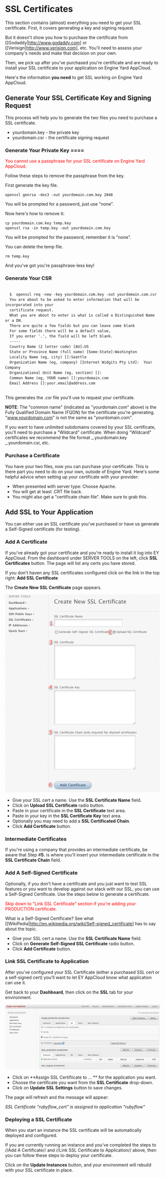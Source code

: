 # SSL Certificates

This section contains (almost) everything you need to get your SSL certificate.  First, it covers generating a key and signing request.  

But it doesn't show you how to purchase the certificate from [[Godaddy|http://www.godaddy.com] or [[Verisign|http://www.verisign.com], etc.  You'll need to assess your company's needs and make that decision on your own.

Then, we pick up after you've purchased you're certificate and are ready to install your SSL certificate to your application on Engine Yard AppCloud.

Here's the information **you need** to get SSL working on Engine Yard AppCloud.

## Generate Your SSL Certificate Key and Signing Request

This process will help you to generate the two files you need to purchase a SSL certificate.

  * yourdomain.key - the private key
  * yourdomain.csr - the certificate signing request

### Generate Your Private Key ====

<html><span style="color:red;">You cannot use a passphrase for your SSL certificate on Engine Yard AppCloud.</span></html>

Follow these steps to remove the passphrase from the key.

First generate the key file.

    openssl genrsa -des3 -out yourdomain.com.key 2048

You will be prompted for a password, just use "none".

Now here's how to remove it:

    cp yourdomain.com.key temp.key
    openssl rsa -in temp.key -out yourdomain.com.key

You will be prompted for the password, remember it is "none".

You can delete the temp file.

    rm temp.key

And you've got you're passphrase-less key!

### Generate Your CSR
  
  <code>
  $  openssl req -new -key yourdomain.com.key -out yourdomain.com.csr
  You are about to be asked to enter information that will be incorporated into your
  certificate request.
  What you are about to enter is what is called a Distinguished Name or a DN.
  There are quite a few fields but you can leave some blank
  For some fields there will be a default value,
  If you enter '.', the field will be left blank.
  -----
  Country Name (2 letter code) [AU]:US
  State or Province Name (full name) [Some-State]:Washington
  Locality Name (eg, city) []:Seattle
  Organization Name (eg, company) [Internet Widgits Pty Ltd]:  Your Company
  Organizational Unit Name (eg, section) []:
  Common Name (eg, YOUR name) []:yourdomain.com
  Email Address []:your.email@address.com
  </code>

This generates the .csr file you'll use to request your certificate.

**NOTE**: The "common name" (indicated as "yourdomain.com" above) is the Fully Qualified Domain Name (FQDN) for the certificate you're generating.  <nowiki>"www.yourdomain.com" is not the same as "yourdomain.com".</nowiki>

If you want to have unlimited subdomains covered by your SSL certificate, you'll need to purchase a "Wildcard" certificate.  When doing "Wildcard" certificates we recommend the file format _.yourdomain.key _.yourdomain.csr, etc.

### Purchase a Certificate

You have your two files, now you can purchase your certificate.  This is there part you need to do on your own, outside of Engine Yard.  Here's some helpful advice when setting up your certificate with your provider:

  * When presented with server type: Choose Apache.
  * You will get at least .CRT file back.
  * You might also get a "certificate chain file".  Make sure to grab this.

## Add SSL to Your Application

You can either use an SSL certificate you've purchased or have us generate a Self-Signed certificate (for testing).

### Add A Certificate

If you've already got your certificate and you're ready to install it log into EY AppCloud. From the dashboard under SERVER TOOLS on the left, click **SSL Certificates** button.  The page will list any certs you have stored.

If you don't haven any SSL certificates configured click on the link in the top right: **Add SSL Certificate**

The **Create New SSL Certificate** page appears.

![SSL Cert](images/appcloudsslcertificates.png)

  - Give your SSL cert a name.  Use the **SSL Certificate Name** field.
  - Click on **Upload SSL Certificate** radio button.
  - Paste in your certificate in the **SSL Certificate** text area.
  - Paste in your key in the **SSL Certificate Key** text area.
  - Optionally you may need to add a **SSL Certificated Chain**.
  - Click **Add Certificate** button.

### Intermediate Certificates

If you're using a company that provides an intermediate certificate, be aware that Step #**5.** is where you'll insert your intermediate certificate in the **SSL Certificate Chain** field.

### Add A Self-Signed Certificate

Optionally, if you don't have a certificate and you just want to test SSL features or you want to develop against our stack with our SSL, you can use a Self-Signed Certificate.  Use the steps below to generate a certificate.

<html><span style="color:red;">Skip down to "Link SSL Certificate" section if you're adding your PRODUCTION certificate.</span></html>

What is a Self-Signed Certificate?  See what [[WikiPedia|http://en.wikipedia.org/wiki/Self-signed_certificate] has to say about the topic.

  - Give your SSL cert a name.  Use the **SSL Certificate Name** field.
  - Click on **Generate Self-Signed SSL Certificate** radio button.
  - Click **Add Certificate** button.

### Link SSL Certificate to Application

After you've configured your SSL Certificate (either a purchased SSL cert or a self-signed cert) you'll want to let EY AppCloud know what application can use it.

Get back to your **Dashboard**, then click on the **SSL** tab for your environment.

![SSL Tab](images/ssl_tab.jpg)

  - Click on **Assign SSL Certifiicate to ... ** for the application you want.
  - Choose the certificate you want from the **SSL Certificate** drop-down.
  - Click on **Update SSL Settings** button to save changes.

The page will refresh and the message will appear:

*SSL Certificate "rubyflow_cert" is assigned to application "rubyflow"*

### Deploying a SSL Certificate

When you start an instance the SSL certificate will be automatically deployed and configured.

If you are currently running an instance and you've completed the steps to //Add A Certificate// and //Link SSL Certificate to Application// above, then you can follow these steps to deploy your certificate.

Click on the **Update Instances** button, and your environment will rebuild with your SSL certificate in place.